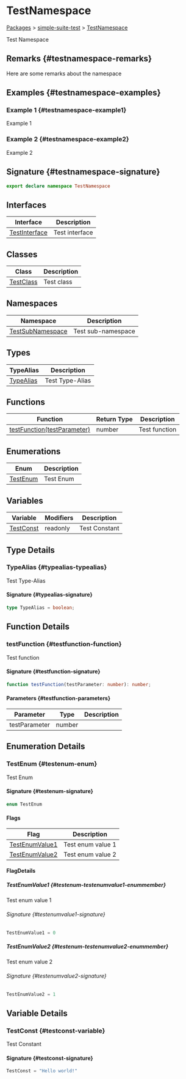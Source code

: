 
# TestNamespace

[Packages](./index) &gt; [simple-suite-test](./simple-suite-test) &gt; [TestNamespace](./simple-suite-test/testnamespace-namespace)

Test Namespace

## Remarks {#testnamespace-remarks}

Here are some remarks about the namespace

## Examples {#testnamespace-examples}

### Example 1 {#testnamespace-example1}

Example 1

### Example 2 {#testnamespace-example2}

Example 2

## Signature {#testnamespace-signature}

```typescript
export declare namespace TestNamespace 
```

## Interfaces

|  Interface | Description |
|  --- | --- |
|  [TestInterface](./simple-suite-test/testnamespace/testinterface-interface) | Test interface |

## Classes

|  Class | Description |
|  --- | --- |
|  [TestClass](./simple-suite-test/testnamespace/testclass-class) | Test class |

## Namespaces

|  Namespace | Description |
|  --- | --- |
|  [TestSubNamespace](./simple-suite-test/testnamespace/testsubnamespace-namespace) | Test sub-namespace |

## Types

|  TypeAlias | Description |
|  --- | --- |
|  [TypeAlias](./simple-suite-test/testnamespace-namespace#typealias-typealias) | Test Type-Alias |

## Functions

|  Function | Return Type | Description |
|  --- | --- | --- |
|  [testFunction(testParameter)](./simple-suite-test/testnamespace-namespace#testfunction-function) | number | Test function |

## Enumerations

|  Enum | Description |
|  --- | --- |
|  [TestEnum](./simple-suite-test/testnamespace-namespace#testenum-enum) | Test Enum |

## Variables

|  Variable | Modifiers | Description |
|  --- | --- | --- |
|  [TestConst](./simple-suite-test/testnamespace-namespace#testconst-variable) | readonly | Test Constant |

## Type Details

### TypeAlias {#typealias-typealias}

Test Type-Alias

#### Signature {#typealias-signature}

```typescript
type TypeAlias = boolean;
```

## Function Details

### testFunction {#testfunction-function}

Test function

#### Signature {#testfunction-signature}

```typescript
function testFunction(testParameter: number): number;
```

#### Parameters {#testfunction-parameters}

|  Parameter | Type | Description |
|  --- | --- | --- |
|  testParameter | number |  |

## Enumeration Details

### TestEnum {#testenum-enum}

Test Enum

#### Signature {#testenum-signature}

```typescript
enum TestEnum 
```

#### Flags

|  Flag | Description |
|  --- | --- |
|  [TestEnumValue1](./simple-suite-test/testnamespace-namespace#testenum-testenumvalue1-enummember) | Test enum value 1 |
|  [TestEnumValue2](./simple-suite-test/testnamespace-namespace#testenum-testenumvalue2-enummember) | Test enum value 2 |

#### FlagDetails

##### TestEnumValue1 {#testenum-testenumvalue1-enummember}

Test enum value 1

###### Signature {#testenumvalue1-signature}

```typescript
TestEnumValue1 = 0
```

##### TestEnumValue2 {#testenum-testenumvalue2-enummember}

Test enum value 2

###### Signature {#testenumvalue2-signature}

```typescript
TestEnumValue2 = 1
```

## Variable Details

### TestConst {#testconst-variable}

Test Constant

#### Signature {#testconst-signature}

```typescript
TestConst = "Hello world!"
```
